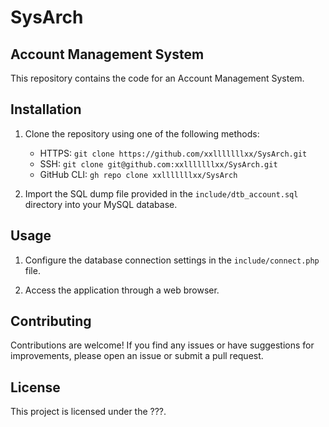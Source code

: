 # SysArch

## Account Management System

This repository contains the code for an Account Management System.

## Installation

1. Clone the repository using one of the following methods:
   - HTTPS: `git clone https://github.com/xxlllllllxx/SysArch.git`
   - SSH: `git clone git@github.com:xxlllllllxx/SysArch.git`
   - GitHub CLI: `gh repo clone xxlllllllxx/SysArch`

2. Import the SQL dump file provided in the `include/dtb_account.sql` directory into your MySQL database.

## Usage

1. Configure the database connection settings in the `include/connect.php` file.

2. Access the application through a web browser.

## Contributing

Contributions are welcome! If you find any issues or have suggestions for improvements, please open an issue or submit a pull request.

## License

This project is licensed under the ???.
